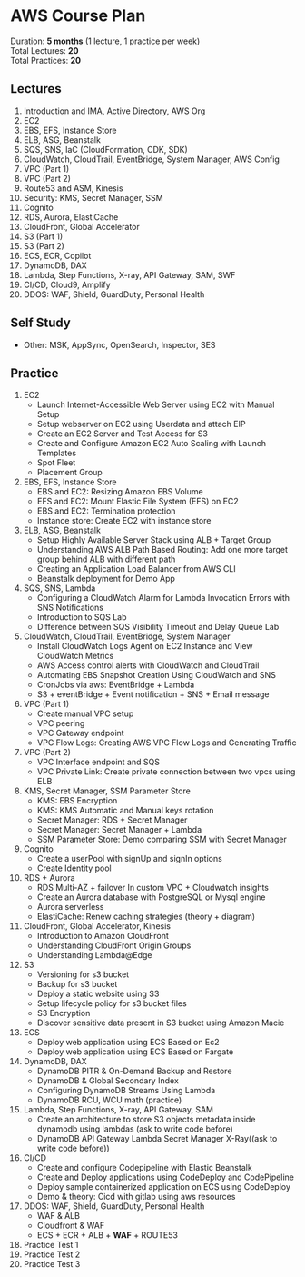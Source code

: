 # AWS Course Plan

Duration: **5 months** (1 lecture, 1 practice per week)  
Total Lectures: **20**  
Total Practices: **20**

## Lectures

1. Introduction and IMA, Active Directory, AWS Org
2. EC2
3. EBS, EFS, Instance Store
4. ELB, ASG, Beanstalk
5. SQS, SNS, IaC (CloudFormation, CDK, SDK)
6. CloudWatch, CloudTrail, EventBridge, System Manager, AWS Config
7. VPC (Part 1)
8. VPC (Part 2)
9. Route53 and ASM, Kinesis
10. Security: KMS, Secret Manager, SSM
11. Cognito
12. RDS, Aurora, ElastiCache
13. CloudFront, Global Accelerator
14. S3 (Part 1)
15. S3 (Part 2)
16. ECS, ECR, Copilot
17. DynamoDB, DAX
18. Lambda, Step Functions, X-ray, API Gateway, SAM, SWF
19. CI/CD, Cloud9, Amplify
20. DDOS: WAF, Shield, GuardDuty, Personal Health

## Self Study

* Other: MSK, AppSync, OpenSearch, Inspector, SES

## Practice

1. EC2
    * Launch Internet-Accessible Web Server using EC2 with Manual Setup
    * Setup webserver on EC2 using Userdata and attach EIP
    * Create an EC2 Server and Test Access for S3
    * Create and Configure Amazon EC2 Auto Scaling with Launch Templates
    * Spot Fleet
    * Placement Group
2. EBS, EFS, Instance Store
    * EBS and EC2: Resizing Amazon EBS Volume
    * EFS and EC2: Mount Elastic File System (EFS) on EC2
    * EBS and EC2: Termination protection
    * Instance store: Create EC2 with instance store
3. ELB, ASG, Beanstalk
    * Setup Highly Available Server Stack using ALB + Target Group
    * Understanding AWS ALB Path Based Routing: Add one more target group behind ALB with different path
    * Creating an Application Load Balancer from AWS CLI
    * Beanstalk deployment for Demo App
4. SQS, SNS, Lambda
    * Configuring a CloudWatch Alarm for Lambda Invocation Errors with SNS Notifications
    * Introduction to SQS Lab
    * Difference between SQS Visibility Timeout and Delay Queue Lab
5. CloudWatch, CloudTrail, EventBridge, System Manager
    * Install CloudWatch Logs Agent on EC2 Instance and View CloudWatch Metrics
    * AWS Access control alerts with CloudWatch and CloudTrail
    * Automating EBS Snapshot Creation Using CloudWatch and SNS
    * CronJobs via aws: EventBridge + Lambda
    * S3 + eventBridge + Event notification + SNS + Email message
6. VPC (Part 1)
    * Create manual VPC setup
    * VPC peering
    * VPC Gateway endpoint
    * VPC Flow Logs: Creating AWS VPC Flow Logs and Generating Traffic
7. VPC (Part 2)
    * VPC Interface endpoint and SQS
    * VPC Private Link: Create private connection between two vpcs using ELB
8. KMS, Secret Manager, SSM Parameter Store
    * KMS: EBS Encryption
    * KMS: KMS Automatic and Manual keys rotation
    * Secret Manager: RDS + Secret Manager
    * Secret Manager: Secret Manager + Lambda
    * SSM Parameter Store: Demo comparing SSM with Secret Manager
9. Cognito
    * Create a userPool with signUp and signIn options
    * Create Identity pool
10. RDS + Aurora
    * RDS Multi-AZ + failover In custom VPC + Cloudwatch insights
    * Create an Aurora database with PostgreSQL or Mysql engine
    * Aurora serverless
    * ElastiCache: Renew caching strategies (theory + diagram)
11. CloudFront, Global Accelerator, Kinesis
    * Introduction to Amazon CloudFront
    * Understanding CloudFront Origin Groups
    * Understanding Lambda@Edge
12. S3
    * Versioning for s3 bucket
    * Backup for s3 bucket
    * Deploy a static website using S3
    * Setup lifecycle policy for s3 bucket files
    * S3 Encryption
    * Discover sensitive data present in S3 bucket using Amazon Macie
13. ECS
    * Deploy web application using ECS Based on Ec2
    * Deploy web application using ECS Based on Fargate
14. DynamoDB, DAX
    * DynamoDB PITR & On-Demand Backup and Restore
    * DynamoDB & Global Secondary Index
    * Configuring DynamoDB Streams Using Lambda
    * DynamoDB RCU, WCU math (practice)
15. Lambda, Step Functions, X-ray, API Gateway, SAM
    * Create an architecture to store S3 objects metadata inside dynamodb using lambdas (ask to write code before)
    * DynamoDB API Gateway Lambda Secret Manager X-Ray((ask to write code before))
16. CI/CD
    * Create and configure Codepipeline with Elastic Beanstalk
    * Create and Deploy applications using CodeDeploy and CodePipeline
    * Deploy sample containerized application on ECS using CodeDeploy
    * Demo & theory: Cicd with gitlab using aws resources
17. DDOS: WAF, Shield, GuardDuty, Personal Health
    * WAF & ALB
    * Cloudfront & WAF
    * ECS + ECR + ALB + **WAF** + ROUTE53
18. Practice Test 1
19. Practice Test 2
20. Practice Test 3